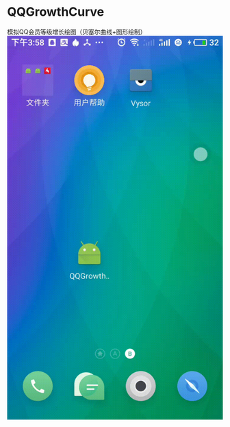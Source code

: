 # QQGrowthCurve
模拟QQ会员等级增长绘图（贝塞尔曲线+图形绘制）
![image](https://github.com/RuanXiaoHui/QQGrowthCurve/blob/master/Image/screencapture.gif?raw=true)
